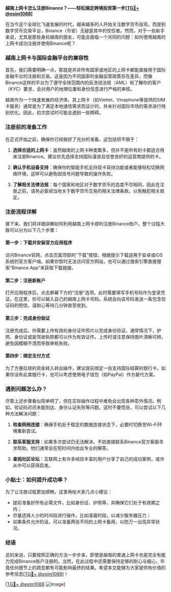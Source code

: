 **越南上网卡怎么注册Binance？——轻松搞定跨境投资第一步[[TG💪+ @esim1088](https://t.me/s/esim1088)]**

在当今这个全球化飞速发展的时代，越来越多的人开始关注数字货币投资。而提到数字货币交易平台，Binance（币安）无疑是其中的佼佼者。然而，对于一些新手来说，尤其是那些身处越南的朋友，可能会面临一个共同的问题：如何使用越南的上网卡成功注册并使用Binance呢？

### 越南上网卡与国际金融平台的兼容性

首先，我们需要明确一点，那就是并非所有国家或地区的上网卡都能直接用于国际金融平台的注册和交易。这是因为不同国家的金融监管政策存在差异，而像Binance这样的平台为了遵守全球范围内的反洗钱法规（AML）和了解你的客户（KYC）要求，会对用户的地理位置和身份信息进行严格的审核。

越南作为一个快速发展的经济体，其上网卡（如Viettel、Vinaphone等提供的SIM卡服务）通常是为了满足本地通信需求而设计的，并未针对国际市场的需求进行特别优化。因此，初次尝试时可能会遇到一些障碍。

### 注册前的准备工作

在正式开始之前，确保你已经做好了充分的准备。这包括但不限于：

1. **选择合适的上网卡**：虽然越南的上网卡种类繁多，但并不是所有的卡都适合用来注册Binance。建议优先选择支持国际漫游且信誉良好的运营商提供的卡。
   
2. **确认手机设备支持**：确保你的智能手机支持双卡双待功能或者能够轻松切换网络环境，这样可以避免因信号问题导致的操作失败。

3. **了解相关法律法规**：每个国家和地区对于数字货币的态度不尽相同，因此在注册之前，请务必查阅当地关于数字货币交易的相关法律条款，以免触犯相关规定。

### 注册流程详解

接下来，我们将详细讲解如何利用越南上网卡顺利注册Binance账户。整个过程大致可以分为以下几个步骤：

#### 第一步：下载并安装官方应用程序

访问Binance官网，点击页面顶部的“下载”按钮，根据提示下载适用于安卓或iOS系统的官方客户端。如果你暂时无法访问官方网站，也可以通过搜索引擎直接搜索“Binance App”来获取下载链接。

#### 第二步：注册新账户

打开应用程序后，点击屏幕下方的“注册”选项。此时需要填写手机号码作为登录凭证。在这里，你可以输入自己的越南上网卡号码。系统会向该号码发送一条包含验证码的短信，请耐心等待几分钟直至收到。

#### 第三步：完成身份验证

注册完成后，你需要上传有效的身份证件照片以完成身份验证。通常情况下，护照、身份证或是驾驶执照都可以作为有效证件。上传时请注意保持图片清晰可辨，避免因模糊不清而导致审核失败。

#### 第四步：绑定支付方式

为了方便后续的资金转入转出操作，建议提前绑定一张支持国际结算的银行卡。如果你没有此类银行卡，也可以考虑使用电子钱包（如PayPal）作为替代方案。

### 遇到问题怎么办？

尽管上述步骤看似简单明了，但在实际操作过程中难免会出现各种意外情况。例如，验证码迟迟未能到达、身份认证失败等问题。这时不要慌张，可以尝试以下几种方法解决问题：

1. **检查网络连接**：确保手机处于稳定的数据连接状态下，必要时切换至Wi-Fi环境重新尝试。
   
2. **联系客服支持**：如果多次尝试仍无法解决，不妨直接联系Binance官方客服寻求帮助。他们通常会在短时间内给出专业的解答。

3. **查阅社区论坛**：互联网上有许多经验丰富的用户分享了自己的成功案例，或许从中可以获得启发。

### 小贴士：如何提升成功率？

为了让注册过程更加顺畅，这里再给大家几点小建议：

- 提前准备好所有必需文件，比如身份证、护照等，并确保它们处于有效期之内；
- 尽量选择人少的时间段进行操作，比如凌晨时段，以减少服务器压力；
- 如果条件允许的话，可以准备两张不同的上网卡备用，以防万一出现异常状况。

### 结语

总的来说，只要按照正确的方法一步步来，即使是越南的普通上网卡也是完全有能力完成Binance账户注册的。当然，在此过程中还需要保持足够的耐心与细心，毕竟任何细节上的疏忽都有可能影响最终的结果。希望本文能够为大家提供有价值的参考信息[[TG💪+ @esim1088](https://t.me/s/esim1088)]！

[[TG💪+ @esim1088](https://t.me/s/esim1088) ![Image](https://i.postimg.cc/4NQfJmqS/Snipaste-2025-05-13-00-14-12.png)]